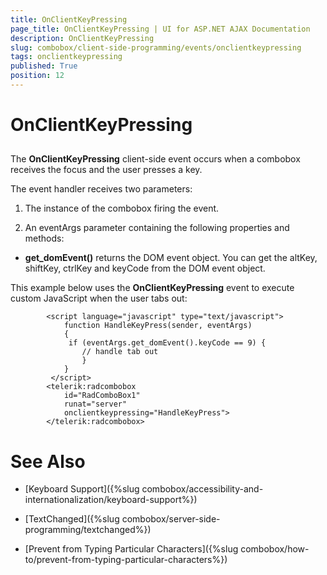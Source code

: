 ```yaml
---
title: OnClientKeyPressing
page_title: OnClientKeyPressing | UI for ASP.NET AJAX Documentation
description: OnClientKeyPressing
slug: combobox/client-side-programming/events/onclientkeypressing
tags: onclientkeypressing
published: True
position: 12
---
```


# OnClientKeyPressing



## 

The __OnClientKeyPressing__ client-side event occurs when a combobox receives the focus and the user presses a key.

The event handler receives two parameters:

1. The instance of the combobox firing the event.

1. An eventArgs parameter containing the following properties and methods:

* __get_domEvent()__ returns the DOM event object. You can get the altKey, shiftKey, ctrlKey and keyCode from the DOM event object.

This example below uses the __OnClientKeyPressing__ event to execute custom JavaScript when the user tabs out:

````ASPNET
	    <script language="javascript" type="text/javascript">
	        function HandleKeyPress(sender, eventArgs)
	        {
	         if (eventArgs.get_domEvent().keyCode == 9) {       
	            // handle tab out
	            }
	        }
	     </script>
	    <telerik:radcombobox 
	        id="RadComboBox1" 
	        runat="server" 
	        onclientkeypressing="HandleKeyPress">
	    </telerik:radcombobox>
````



# See Also

 * [Keyboard Support]({%slug combobox/accessibility-and-internationalization/keyboard-support%})

 * [TextChanged]({%slug combobox/server-side-programming/textchanged%})

 * [Prevent from Typing Particular Characters]({%slug combobox/how-to/prevent-from-typing-particular-characters%})
